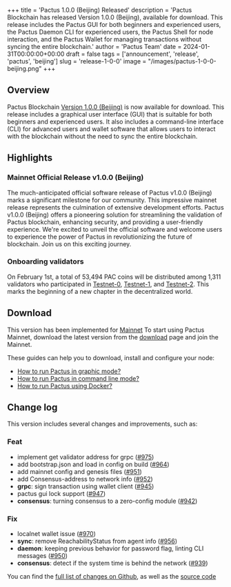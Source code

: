 +++
title = 'Pactus 1.0.0 (Beijing) Released'
description = 'Pactus Blockchain has released Version 1.0.0 (Beijing), available for download. This release includes the Pactus GUI for both beginners and experienced users, the Pactus Daemon CLI for experienced users, the Pactus Shell for node interaction, and the Pactus Wallet for managing transactions without syncing the entire blockchain.'
author = 'Pactus Team'
date = 2024-01-31T00:00:00+00:00
draft = false
tags = ['announcement', 'release', 'pactus', 'beijing']
slug = 'release-1-0-0'
image = "/images/pactus-1-0-0-beijing.png"
+++

## Overview

Pactus Blockchain [Version 1.0.0 (Beijing)](https://github.com/pactus-project/pactus/releases/tag/v1.0.0)
is now available for download.
This release includes a graphical user interface (GUI) that
is suitable for both beginners and experienced users.
It also includes a command-line interface (CLI) for advanced users and wallet software
that allows users to interact with the blockchain without the need to sync the entire blockchain.

## Highlights

### Mainnet Official Release v1.0.0 (Beijing)

The much-anticipated official software release of Pactus v1.0.0 (Beijing) marks a significant milestone
for our community.
This impressive mainnet release represents the culmination of extensive development efforts.
Pactus v1.0.0 (Beijing) offers a pioneering solution for streamlining the validation of Pactus blockchain,
enhancing security, and providing a user-friendly experience. We're excited to unveil the official software
and welcome users to experience the power of Pactus in revolutionizing the future of blockchain. Join us on
this exciting journey.

### Onboarding validators

On February 1st, a total of 53,494 PAC coins will be distributed among 1,311 validators who participated in
[Testnet-0](/2022/09/24/testnet-0-launched.html),
[Testnet-1](/2023/05/09/testnet-1-launched.html), and
[Testnet-2](/2023/10/15/testnet-2-launched.html).
This marks the beginning of a new chapter in the decentralized world.

## Download

This version has been implemented for [Mainnet](/2024/01/24/mainnet-launched.html)
To start using Pactus Mainnet, download the latest version from the [download](/download)
page and join the Mainnet.

These guides can help you to download, install and configure your node:

- [How to run Pactus in graphic mode?](https://docs.pactus.org/get-started/pactus-gui/)
- [How to run Pactus in command line mode?](https://docs.pactus.org/get-started/pactus-daemon/)
- [How to run Pactus using Docker?](https://docs.pactus.org/get-started/pactus-docker/)

## Change log

This version includes several changes and improvements, such as:

### Feat

- implement get validator address for grpc ([#975](https://github.com/pactus-project/pactus/pull/975))
- add bootstrap.json and load in config on build ([#964](https://github.com/pactus-project/pactus/pull/964))
- add mainnet config and genesis files ([#951](https://github.com/pactus-project/pactus/pull/951))
- add Consensus-address to network info ([#952](https://github.com/pactus-project/pactus/pull/952))
- **grpc**: sign transaction using wallet client ([#945](https://github.com/pactus-project/pactus/pull/945))
- pactus gui lock support ([#947](https://github.com/pactus-project/pactus/pull/947))
- **consensus**: turning consensus to a zero-config module ([#942](https://github.com/pactus-project/pactus/pull/942))

### Fix

- localnet wallet issue ([#970](https://github.com/pactus-project/pactus/pull/970))
- **sync**: remove ReachabilityStatus from agent info ([#956](https://github.com/pactus-project/pactus/pull/956))
- **daemon**: keeping previous behavior for password flag, linting CLI messages ([#950](https://github.com/pactus-project/pactus/pull/950))
- **consensus**: detect if the system time is behind the network ([#939](https://github.com/pactus-project/pactus/pull/939))

You can find the [full list of changes on Github](https://github.com/pactus-project/pactus/compare/v0.20.0...v1.0.0),
as well as the [source code](https://github.com/pactus-project/pactus/releases/tag/v1.0.0)
